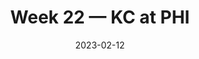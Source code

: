 ---
layout: game
title: Week 22 — KC at PHI
season: 2022
game_id: 2022_22_KC_PHI
week: 22
date: 2023-02-12
home_team: PHI
away_team: KC
final_home: 
final_away: 
pbp_url: /assets/data/pbp/2022/2022_22_KC_PHI.csv.gz
---